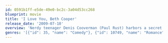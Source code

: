 ```yaml
---
id: 0591b1ff-e5de-49e0-bc2c-3a04d53cc268
blueprint: movie
title: 'I Love You, Beth Cooper'
release_date: '2009-07-10'
overview: 'Nerdy teenager Denis Cooverman (Paul Rust) harbors a secret crush on Beth Cooper (Hayden Panettiere), the hottest girl in high school. During his graduation speech, Denis lets the cat out of the bag and declares his love for Beth, who, instead of dissing Denis, shows up at his house later that day and promises to show him the time of his life.'
genres: '[{"id": 35, "name": "Comedy"}, {"id": 10749, "name": "Romance"}]'
---
```

